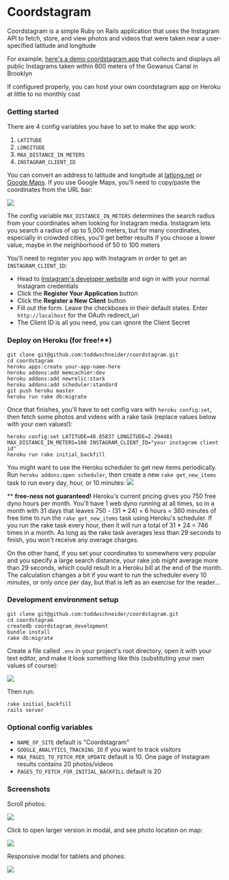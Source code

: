 # Coordstagram

Coordstagram is a simple Ruby on Rails application that uses the Instagram API to fetch, store, and view photos and videos that were taken near a user-specified latitude and longitude

For example, [here's a demo coordstagram app](http://gowanus.herokuapp.com/) that collects and displays all public Instagrams taken within 600 meters of the Gowanus Canal in Brooklyn

If configured properly, you can host your own coordstagram app on Heroku at little to no monthly cost

### Getting started

There are 4 config variables you have to set to make the app work:

1. `LATITUDE`
2. `LONGITUDE`
3. `MAX_DISTANCE_IN_METERS`
4. `INSTAGRAM_CLIENT_ID`

You can convert an address to latitude and longitude at [latlong.net](http://www.latlong.net/convert-address-to-lat-long.html) or [Google Maps](https://www.google.com/maps). If you use Google Maps, you'll need to copy/paste the coordinates from the URL bar:

![](http://i.imgur.com/nlqHrHF.png)

The config variable `MAX_DISTANCE_IN_METERS` determines the search radius from your coordinates when looking for Instagram media. Instagram lets you search a radius of up to 5,000 meters, but for many coordinates, especially in crowded cities, you'll get better results if you choose a lower value, maybe in the neighborhood of 50 to 100 meters

You'll need to register you app with Instagram in order to get an `INSTAGRAM_CLIENT_ID`:

- Head to [Instagram's developer website](http://instagram.com/developer) and sign in with your normal Instagram credentials
- Click the **Register Your Application** button
- Click the **Register a New Client** button
- Fill out the form. Leave the checkboxes in their default states. Enter `http://localhost` for the OAuth redirect_uri
- The Client ID is all you need, you can ignore the Client Secret

### Deploy on Heroku (for free!**)

```
git clone git@github.com:toddwschneider/coordstagram.git
cd coordstagram
heroku apps:create your-app-name-here
heroku addons:add memcachier:dev
heroku addons:add newrelic:stark
heroku addons:add scheduler:standard
git push heroku master
heroku run rake db:migrate
```

Once that finishes, you'll have to set config vars with `heroku config:set`, then fetch some photos and videos with a rake task (replace values below with your own values!):

```
heroku config:set LATITUDE=48.85837 LONGITUDE=2.294481 MAX_DISTANCE_IN_METERS=100 INSTAGRAM_CLIENT_ID="your instagram client id"
heroku run rake initial_backfill
```

You might want to use the Heroku scheduler to get new items periodically. Run `heroku addons:open scheduler`, then create a new `rake get_new_items` task to run every day, hour, or 10 minutes: ![](http://i.imgur.com/fV0G14t.png)

** **free-ness not guaranteed!** Heroku's current pricing gives you 750 free dyno hours per month. You'll have 1 web dyno running at all times, so in a month with 31 days that leaves 750 - (31 * 24) = 6 hours = 360 minutes of free time to run the `rake get_new_items` task using Heroku's scheduler. If you run the rake task every hour, then it will run a total of 31 * 24 = 746 times in a month. As long as the rake task averages less than 29 seconds to finish, you won't receive any overage charges.

On the other hand, if you set your coordinates to somewhere very popular and you specify a large search distance, your rake job *might* average more than 29 seconds, which could result in a Heroku bill at the end of the month. The calculation changes a bit if you want to run the scheduler every 10 minutes, or only once per day, but that is left as an exercise for the reader...

### Development environment setup

```
git clone git@github.com:toddwschneider/coordstagram.git
cd coordstagram
createdb coordstagram_development
bundle install
rake db:migrate
```

Create a file called `.env` in your project's root directory, open it with your text editor, and make it look something like this (substituting your own values of course):

![](http://i.imgur.com/1zTnqls.png)

Then run:

```
rake initial_backfill
rails server
```

### Optional config variables

- `NAME_OF_SITE` default is "Coordstagram"
- `GOOGLE_ANALYTICS_TRACKING_ID` if you want to track visitors
- `MAX_PAGES_TO_FETCH_PER_UPDATE` default is 10. One page of Instagram results contains 20 photos/videos
- `PAGES_TO_FETCH_FOR_INITIAL_BACKFILL` default is 20

### Screenshots

Scroll photos:

![](http://i.imgur.com/dnveBEK.png)

Click to open larger version in modal, and see photo location on map:

![](http://i.imgur.com/FsZIoSW.png)

Responsive modal for tablets and phones:

![](http://i.imgur.com/oVcosOz.png)
